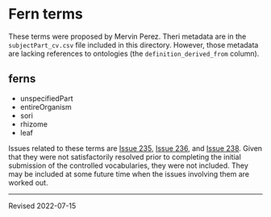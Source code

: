 # Fern terms

These terms were proposed by Mervin Perez. Theri metadata are in the `subjectPart_cv.csv` file included in this directory. However, those metadata are lacking references to ontologies (the `definition_derived_from` column).

## ferns
<ul>
<li>unspecifiedPart</li>
<li>entireOrganism</li>
<li>sori</li>
<li>rhizome</li>
<li>leaf</li>
</ul>

Issues related to these terms are [Issue 235](https://github.com/tdwg/ac/issues/235), [Issue 236](https://github.com/tdwg/ac/issues/236), and [Issue 238](https://github.com/tdwg/ac/issues/238). Given that they were not satisfactorily resolved prior to completing the initial submission of the controlled vocabularies, they were not included. They may be included at some future time when the issues involving them are worked out.

---
Revised 2022-07-15
